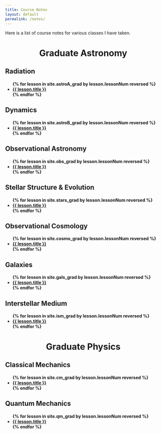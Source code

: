 ```yaml
---
title: Course Notes
layout: default
permalink: /notes/
---
```


Here is a list of course notes for various classes I have taken.

<h1> <center> Graduate Astronomy </center> </h1>

<h2> Radiation </h2>
<h4>
<ul>
{% for lesson in site.astroA_grad by lesson.lessonNum reversed %}
    <li><a href="{{ lesson.permalink }}">{{ lesson.title }}  </a></li>
{% endfor %}
</ul>
</h4>

<h2> Dynamics </h2>
<h4>
<ul>
{% for lesson in site.astroB_grad by lesson.lessonNum reversed %}
    <li><a href="{{ lesson.permalink }}">{{ lesson.title }}  </a></li>
{% endfor %}
</ul>
</h4>

<h2> Observational Astronomy </h2>
<h4>
<ul>
{% for lesson in site.obs_grad by lesson.lessonNum reversed %}
    <li><a href="{{ lesson.permalink }}">{{ lesson.title }}  </a></li>
{% endfor %}
</ul>
</h4>


<h2> Stellar Structure & Evolution </h2>
<h4>
<ul>
{% for lesson in site.stars_grad by lesson.lessonNum reversed %}
    <li><a href="{{ lesson.permalink }}">{{ lesson.title }}  </a></li>
{% endfor %}
</ul>
</h4>


<h2> Observational Cosmology </h2>
<h4>
<ul>
{% for lesson in site.cosmo_grad by lesson.lessonNum reversed %}
    <li><a href="{{ lesson.permalink }}">{{ lesson.title }}  </a></li>
{% endfor %}
</ul>
</h4>

<h2> Galaxies </h2>
<h4>
<ul>
{% for lesson in site.gals_grad by lesson.lessonNum reversed %}
    <li><a href="{{ lesson.permalink }}">{{ lesson.title }}  </a></li>
{% endfor %}
</ul>
</h4>

<h2> Interstellar Medium </h2>
<h4>
<ul>
{% for lesson in site.ism_grad by lesson.lessonNum reversed %}
    <li><a href="{{ lesson.permalink }}">{{ lesson.title }}  </a></li>
{% endfor %}
</ul>
</h4>

<h1> <center> Graduate Physics </center> </h1>

<h2> Classical Mechanics </h2>
<h4>
<ul>
{% for lesson in site.cm_grad by lesson.lessonNum reversed %}
   <li><a href="{{ lesson.permalink }}"> {{ lesson.title }} </a></li>
{% endfor %}
</ul>
</h4>


<h2> Quantum Mechanics </h2>
<h4>
<ul>
{% for lesson in site.qm_grad by lesson.lessonNum reversed %}
    <li><a href="{{ lesson.permalink }}">{{ lesson.title }}  </a></li>
{% endfor %}
</ul>
</h4>
